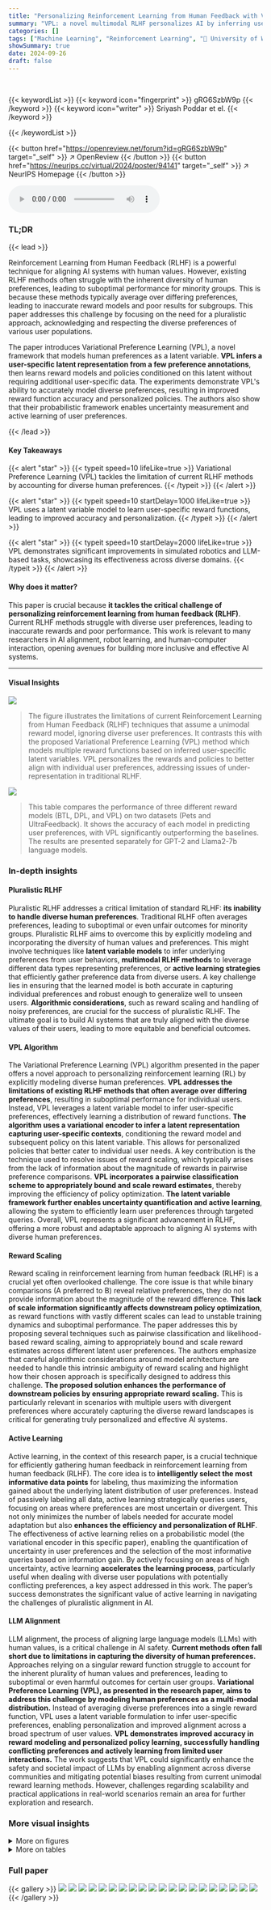 ```yaml
---
title: "Personalizing Reinforcement Learning from Human Feedback with Variational Preference Learning"
summary: "VPL: a novel multimodal RLHF personalizes AI by inferring user-specific latent preferences, enabling accurate reward modeling and improved policy alignment for diverse populations."
categories: []
tags: ["Machine Learning", "Reinforcement Learning", "🏢 University of Washington",]
showSummary: true
date: 2024-09-26
draft: false
---
```


<br>

{{< keywordList >}}
{{< keyword icon="fingerprint" >}} gRG6SzbW9p {{< /keyword >}}
{{< keyword icon="writer" >}} Sriyash Poddar et el. {{< /keyword >}}
 
{{< /keywordList >}}

{{< button href="https://openreview.net/forum?id=gRG6SzbW9p" target="_self" >}}
↗ OpenReview
{{< /button >}}
{{< button href="https://neurips.cc/virtual/2024/poster/94141" target="_self" >}}
↗ NeurIPS Homepage
{{< /button >}}


<audio controls>
    <source src="https://ai-paper-reviewer.com/gRG6SzbW9p/podcast.wav" type="audio/wav">
    Your browser does not support the audio element.
</audio>


### TL;DR


{{< lead >}}

Reinforcement Learning from Human Feedback (RLHF) is a powerful technique for aligning AI systems with human values. However, existing RLHF methods often struggle with the inherent diversity of human preferences, leading to suboptimal performance for minority groups.  This is because these methods typically average over differing preferences, leading to inaccurate reward models and poor results for subgroups. This paper addresses this challenge by focusing on the need for a pluralistic approach, acknowledging and respecting the diverse preferences of various user populations.

The paper introduces Variational Preference Learning (VPL), a novel framework that models human preferences as a latent variable.  **VPL infers a user-specific latent representation from a few preference annotations**, then learns reward models and policies conditioned on this latent without requiring additional user-specific data. The experiments demonstrate VPL's ability to accurately model diverse preferences, resulting in improved reward function accuracy and personalized policies.  The authors also show that their probabilistic framework enables uncertainty measurement and active learning of user preferences.

{{< /lead >}}


#### Key Takeaways

{{< alert "star" >}}
{{< typeit speed=10 lifeLike=true >}} Variational Preference Learning (VPL) tackles the limitation of current RLHF methods by accounting for diverse human preferences. {{< /typeit >}}
{{< /alert >}}

{{< alert "star" >}}
{{< typeit speed=10 startDelay=1000 lifeLike=true >}} VPL uses a latent variable model to learn user-specific reward functions, leading to improved accuracy and personalization. {{< /typeit >}}
{{< /alert >}}

{{< alert "star" >}}
{{< typeit speed=10 startDelay=2000 lifeLike=true >}} VPL demonstrates significant improvements in simulated robotics and LLM-based tasks, showcasing its effectiveness across diverse domains. {{< /typeit >}}
{{< /alert >}}

#### Why does it matter?
This paper is crucial because **it tackles the critical challenge of personalizing reinforcement learning from human feedback (RLHF)**. Current RLHF methods struggle with diverse user preferences, leading to inaccurate rewards and poor performance.  This work is relevant to many researchers in AI alignment, robot learning, and human-computer interaction, opening avenues for building more inclusive and effective AI systems.

------
#### Visual Insights



![](https://ai-paper-reviewer.com/gRG6SzbW9p/figures_1_1.jpg)

> The figure illustrates the limitations of current Reinforcement Learning from Human Feedback (RLHF) techniques that assume a unimodal reward model, ignoring diverse user preferences. It contrasts this with the proposed Variational Preference Learning (VPL) method which models multiple reward functions based on inferred user-specific latent variables.  VPL personalizes the rewards and policies to better align with individual user preferences, addressing issues of under-representation in traditional RLHF.





![](https://ai-paper-reviewer.com/gRG6SzbW9p/tables_9_1.jpg)

> This table compares the performance of three different reward models (BTL, DPL, and VPL) on two datasets (Pets and UltraFeedback).  It shows the accuracy of each model in predicting user preferences, with VPL significantly outperforming the baselines. The results are presented separately for GPT-2 and Llama2-7b language models.





### In-depth insights


#### Pluralistic RLHF
Pluralistic RLHF addresses a critical limitation of standard RLHF: **its inability to handle diverse human preferences**.  Traditional RLHF often averages preferences, leading to suboptimal or even unfair outcomes for minority groups. Pluralistic RLHF aims to overcome this by explicitly modeling and incorporating the diversity of human values and preferences. This might involve techniques like **latent variable models** to infer underlying preferences from user behaviors, **multimodal RLHF methods** to leverage different data types representing preferences, or **active learning strategies** that efficiently gather preference data from diverse users.  A key challenge lies in ensuring that the learned model is both accurate in capturing individual preferences and robust enough to generalize well to unseen users.  **Algorithmic considerations**, such as reward scaling and handling of noisy preferences, are crucial for the success of pluralistic RLHF.  The ultimate goal is to build AI systems that are truly aligned with the diverse values of their users, leading to more equitable and beneficial outcomes.

#### VPL Algorithm
The Variational Preference Learning (VPL) algorithm presented in the paper offers a novel approach to personalizing reinforcement learning (RL) by explicitly modeling diverse human preferences.  **VPL addresses the limitations of existing RLHF methods that often average over differing preferences**, resulting in suboptimal performance for individual users.  Instead, VPL leverages a latent variable model to infer user-specific preferences, effectively learning a distribution of reward functions.  **The algorithm uses a variational encoder to infer a latent representation capturing user-specific contexts**, conditioning the reward model and subsequent policy on this latent variable. This allows for personalized policies that better cater to individual user needs.  A key contribution is the technique used to resolve issues of reward scaling, which typically arises from the lack of information about the magnitude of rewards in pairwise preference comparisons.  **VPL incorporates a pairwise classification scheme to appropriately bound and scale reward estimates**, thereby improving the efficiency of policy optimization.  **The latent variable framework further enables uncertainty quantification and active learning**, allowing the system to efficiently learn user preferences through targeted queries. Overall, VPL represents a significant advancement in RLHF, offering a more robust and adaptable approach to aligning AI systems with diverse human preferences.

#### Reward Scaling
Reward scaling in reinforcement learning from human feedback (RLHF) is a crucial yet often overlooked challenge.  The core issue is that while binary comparisons (A preferred to B) reveal relative preferences, they do not provide information about the magnitude of the reward difference. **This lack of scale information significantly affects downstream policy optimization**, as reward functions with vastly different scales can lead to unstable training dynamics and suboptimal performance.  The paper addresses this by proposing several techniques such as pairwise classification and likelihood-based reward scaling, aiming to appropriately bound and scale reward estimates across different latent user preferences.  The authors emphasize that careful algorithmic considerations around model architecture are needed to handle this intrinsic ambiguity of reward scaling and highlight how their chosen approach is specifically designed to address this challenge.  **The proposed solution enhances the performance of downstream policies by ensuring appropriate reward scaling.** This is particularly relevant in scenarios with multiple users with divergent preferences where accurately capturing the diverse reward landscapes is critical for generating truly personalized and effective AI systems.

#### Active Learning
Active learning, in the context of this research paper, is a crucial technique for efficiently gathering human feedback in reinforcement learning from human feedback (RLHF).  The core idea is to **intelligently select the most informative data points** for labeling, thus maximizing the information gained about the underlying latent distribution of user preferences. Instead of passively labeling all data, active learning strategically queries users, focusing on areas where preferences are most uncertain or divergent. This not only minimizes the number of labels needed for accurate model adaptation but also **enhances the efficiency and personalization of RLHF**.  The effectiveness of active learning relies on a probabilistic model (the variational encoder in this specific paper), enabling the quantification of uncertainty in user preferences and the selection of the most informative queries based on information gain. By actively focusing on areas of high uncertainty, active learning **accelerates the learning process**, particularly useful when dealing with diverse user populations with potentially conflicting preferences, a key aspect addressed in this work. The paper’s success demonstrates the significant value of active learning in navigating the challenges of pluralistic alignment in AI.

#### LLM Alignment
LLM alignment, the process of aligning large language models (LLMs) with human values, is a critical challenge in AI safety.  **Current methods often fall short due to limitations in capturing the diversity of human preferences.**  Approaches relying on a singular reward function struggle to account for the inherent plurality of human values and preferences, leading to suboptimal or even harmful outcomes for certain user groups.  **Variational Preference Learning (VPL), as presented in the research paper, aims to address this challenge by modeling human preferences as a multi-modal distribution.**  Instead of averaging diverse preferences into a single reward function, VPL uses a latent variable formulation to infer user-specific preferences, enabling personalization and improved alignment across a broad spectrum of user values. **VPL demonstrates improved accuracy in reward modeling and personalized policy learning, successfully handling conflicting preferences and actively learning from limited user interactions.**  The work suggests that VPL could significantly enhance the safety and societal impact of LLMs by enabling alignment across diverse communities and mitigating potential biases resulting from current unimodal reward learning methods. However, challenges regarding scalability and practical applications in real-world scenarios remain an area for further exploration and research.


### More visual insights

<details>
<summary>More on figures
</summary>


![](https://ai-paper-reviewer.com/gRG6SzbW9p/figures_6_1.jpg)

> This figure illustrates the architecture of the Variational Preference Learning (VPL) model for Large Language Models (LLMs).  The left side shows the encoder which takes pairs of prompt and response embeddings as input, processes them through a pair encoder and an attention layer to infer a latent representation z (representing user preferences). The right side shows the reward model, which takes the latent representation z and a new state (prompt and response) as input, to predict a reward.  The model uses a pre-trained LLM to encode prompt and response pairs.


![](https://ai-paper-reviewer.com/gRG6SzbW9p/figures_7_1.jpg)

> This figure compares the performance of three different reward learning methods: Ground Truth (GT), Bradley-Terry-Luce (BTL), and Variational Preference Learning (VPL) on a simulated robot navigation task with two distinct goals.  The GT shows that different users prefer the robot to reach different goals. The BTL approach, which assumes a unimodal reward function, averages over the user preferences, resulting in a reward function that doesn't accurately represent any single user's preferences. The VPL approach, on the other hand, effectively reconstructs the diverse user preferences, capturing the multi-modal nature of the reward function and producing a personalized policy that aligns well with individual user preferences.


![](https://ai-paper-reviewer.com/gRG6SzbW9p/figures_7_2.jpg)

> This figure compares the performance of different reinforcement learning methods (Oracle, VPL, VPL+SPO, DPL-MeanVar, DPL-Categorical, and BTL) on four diverse control and reasoning tasks: Maze-Navigation, Ravens-Manipulation, Habitat-Rearrange, and Habitat-Tidy.  The y-axis represents the success rate, indicating the percentage of tasks successfully completed by the agent using policies trained with each method.  The results illustrate that VPL and VPL+SPO consistently outperform the baseline methods, demonstrating their effectiveness in handling multi-modal reward functions, particularly in complex tasks. The note clarifies that for Habitat environments, due to the nature of their one-step greedy policies, reward scaling and the SPO+VPL method were not necessary.


![](https://ai-paper-reviewer.com/gRG6SzbW9p/figures_8_1.jpg)

> This figure shows the results of an experiment comparing the performance of active and random query selection strategies in a latent-variable preference-based reward learning method. The x-axis represents the number of queries used, and the y-axis represents the success rate of the resulting policy. The figure demonstrates that active query selection consistently outperforms random selection, achieving the same performance with only half the number of queries, thereby improving the efficiency of preference learning.


![](https://ai-paper-reviewer.com/gRG6SzbW9p/figures_14_1.jpg)

> This figure shows a didactic example to illustrate the differences between standard BTL, DPL, and the proposed VPL methods for multi-modal reward learning. Four Gaussian reward functions generate diverse binary preference data.  BTL averages the different modes, resulting in an inaccurate representation. DPL captures the uncertainty but fails to accurately predict the individual modes. VPL, however, infers the hidden context (latent variable) and accurately recovers the individual reward functions.


![](https://ai-paper-reviewer.com/gRG6SzbW9p/figures_14_2.jpg)

> This figure compares the performance of different reward scaling methods in the Maze-Navigation task.  It shows that VPL+SPO (Variational Preference Learning with Self-Play Preference Optimization) outperforms other methods, including VPL with different normalization techniques (batchnorm, maxnorm), and VPL without normalization.  The results highlight the importance of appropriately scaling rewards to improve the performance of downstream policies.


![](https://ai-paper-reviewer.com/gRG6SzbW9p/figures_15_1.jpg)

> This figure compares the performance of VPL and baselines on two different tasks: Maze-Navigation and Habitat-Rearrange.  The Maze-Navigation task demonstrates VPL's ability to handle multiple reward modes, outperforming BTL which averages them. The Habitat-Rearrange task shows VPL's scalability to a much larger dataset of diverse users, highlighting its adaptability to real-world scenarios.  The benefits of reward scaling (VPL + SPO) are also illustrated in the Maze-Navigation experiment.


![](https://ai-paper-reviewer.com/gRG6SzbW9p/figures_15_2.jpg)

> This figure shows the results of an active learning experiment comparing the performance of active and random query selection strategies for personalizing policies to user preferences. The x-axis represents the number of queries, and the y-axis shows the success rate. The results demonstrate that active query selection achieves higher success rates with fewer queries compared to random query selection.  The dashed line shows the success rate of a baseline using the standard BTL method.


![](https://ai-paper-reviewer.com/gRG6SzbW9p/figures_16_1.jpg)

> This figure compares the predicted rewards by different models (Oracle, VPL, and DPL) for states in optimal trajectories leading to two different goals. VPL accurately predicts rewards for both goals, while DPL shows high variance due to the multi-modal nature of the rewards.


![](https://ai-paper-reviewer.com/gRG6SzbW9p/figures_16_2.jpg)

> This figure compares the performance of three different methods for learning reward functions: Ground Truth, BTL, and VPL.  The Ground Truth shows two distinct reward functions reflecting different user preferences (each user prefers one of two distinct goals). The BTL (Bradley-Terry-Luce) model, a standard approach in RLHF (Reinforcement Learning from Human Feedback), averages these preferences, resulting in a unimodal reward function that inaccurately reflects the true diversity of preferences. In contrast, VPL (Variational Preference Learning), the proposed method, accurately learns a multimodal reward function that captures the distinct preferences of each user.  This highlights VPL's ability to handle pluralistic preferences (multiple preferences within the user base).


![](https://ai-paper-reviewer.com/gRG6SzbW9p/figures_17_1.jpg)

> This figure visualizes the t-SNE features of the latent distribution z learned by the encoder in the VPL model. It shows that the encoder effectively clusters users in the latent space based on their preferences. This allows the decoder to create personalized reward models for different user groups.


![](https://ai-paper-reviewer.com/gRG6SzbW9p/figures_17_2.jpg)

> This figure demonstrates the robustness of VPL to noisy labels during testing.  It shows reward accuracy across different levels of injected noise (0%, 10%, 25%, 50%, 75%, 100%) in the preference labels used for inference at test time.  Different context lengths (2, 4, 8) are also evaluated. The results indicate that VPL maintains relatively high accuracy even with significant noise, especially with longer context lengths.  The BTL baseline is shown for comparison, highlighting the performance improvement achieved by VPL.


</details>




<details>
<summary>More on tables
</summary>


![](https://ai-paper-reviewer.com/gRG6SzbW9p/tables_21_1.jpg)
> This table lists the hyperparameters used for training reward models with the Variational Preference Learning (VPL) method.  The hyperparameters include architectural choices (encoder/decoder structure, number of hidden layers, their width), optimization settings (optimizer, learning rate), the dimensionality of the latent space, a regularization parameter (β), details of the prior distribution over the latent variable (VAE Prior), and the sizes of the data subsets used during training (context set, comparison set, number of annotated sets).  The authors swept over different values for these hyperparameters to find the best performing configuration.

![](https://ai-paper-reviewer.com/gRG6SzbW9p/tables_21_2.jpg)
> This table lists the hyperparameters used for Implicit Q-Learning (IQL), the offline reinforcement learning algorithm used in the paper's experiments.  The hyperparameters include architectural details (MLP layers and widths), the optimizer used (Adam), learning rate, discount factor, expectile, temperature and dataset size.  The same hyperparameters were used across all experiments for consistency and reproducibility.

![](https://ai-paper-reviewer.com/gRG6SzbW9p/tables_21_3.jpg)
> This table lists the hyperparameters used in the experiments with large language models (LLMs).  It includes details about the pair encoder architecture, hidden and latent dimensions, learning rate and scheduler, context and sampling set sizes, batch size, optimizer, beta value, and computational resources used.

</details>




### Full paper

{{< gallery >}}
<img src="https://ai-paper-reviewer.com/gRG6SzbW9p/1.png" class="grid-w50 md:grid-w33 xl:grid-w25" />
<img src="https://ai-paper-reviewer.com/gRG6SzbW9p/2.png" class="grid-w50 md:grid-w33 xl:grid-w25" />
<img src="https://ai-paper-reviewer.com/gRG6SzbW9p/3.png" class="grid-w50 md:grid-w33 xl:grid-w25" />
<img src="https://ai-paper-reviewer.com/gRG6SzbW9p/4.png" class="grid-w50 md:grid-w33 xl:grid-w25" />
<img src="https://ai-paper-reviewer.com/gRG6SzbW9p/5.png" class="grid-w50 md:grid-w33 xl:grid-w25" />
<img src="https://ai-paper-reviewer.com/gRG6SzbW9p/6.png" class="grid-w50 md:grid-w33 xl:grid-w25" />
<img src="https://ai-paper-reviewer.com/gRG6SzbW9p/7.png" class="grid-w50 md:grid-w33 xl:grid-w25" />
<img src="https://ai-paper-reviewer.com/gRG6SzbW9p/8.png" class="grid-w50 md:grid-w33 xl:grid-w25" />
<img src="https://ai-paper-reviewer.com/gRG6SzbW9p/9.png" class="grid-w50 md:grid-w33 xl:grid-w25" />
<img src="https://ai-paper-reviewer.com/gRG6SzbW9p/10.png" class="grid-w50 md:grid-w33 xl:grid-w25" />
<img src="https://ai-paper-reviewer.com/gRG6SzbW9p/11.png" class="grid-w50 md:grid-w33 xl:grid-w25" />
<img src="https://ai-paper-reviewer.com/gRG6SzbW9p/12.png" class="grid-w50 md:grid-w33 xl:grid-w25" />
<img src="https://ai-paper-reviewer.com/gRG6SzbW9p/13.png" class="grid-w50 md:grid-w33 xl:grid-w25" />
<img src="https://ai-paper-reviewer.com/gRG6SzbW9p/14.png" class="grid-w50 md:grid-w33 xl:grid-w25" />
<img src="https://ai-paper-reviewer.com/gRG6SzbW9p/15.png" class="grid-w50 md:grid-w33 xl:grid-w25" />
<img src="https://ai-paper-reviewer.com/gRG6SzbW9p/16.png" class="grid-w50 md:grid-w33 xl:grid-w25" />
<img src="https://ai-paper-reviewer.com/gRG6SzbW9p/17.png" class="grid-w50 md:grid-w33 xl:grid-w25" />
<img src="https://ai-paper-reviewer.com/gRG6SzbW9p/18.png" class="grid-w50 md:grid-w33 xl:grid-w25" />
<img src="https://ai-paper-reviewer.com/gRG6SzbW9p/19.png" class="grid-w50 md:grid-w33 xl:grid-w25" />
<img src="https://ai-paper-reviewer.com/gRG6SzbW9p/20.png" class="grid-w50 md:grid-w33 xl:grid-w25" />
{{< /gallery >}}